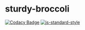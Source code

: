 # sturdy-broccoli

[![Codacy Badge](https://api.codacy.com/project/badge/Grade/6e96cece80574d199d81c367de7cc5a4)](https://app.codacy.com/app/OliverArthur/sturdy-broccoli?utm_source=github.com&utm_medium=referral&utm_content=OliverArthur/sturdy-broccoli&utm_campaign=Badge_Grade_Settings)
[![js-standard-style](https://cdn.rawgit.com/standard/standard/master/badge.svg)](http://standardjs.com)
